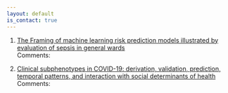 ```yaml
---
layout: default
is_contact: true
---
```


1. [The Framing of machine learning risk prediction models
illustrated by evaluation of sepsis in general wards](https://www.nature.com/articles/s41746-021-00529-x.pdf)
<br>Comments:

2. [Clinical subphenotypes in COVID-19: derivation, validation,
prediction, temporal patterns, and interaction with social
determinants of health](https://www.nematilab.info/bmijc/assets/081221_paper.pdf)
<br>Comments:
